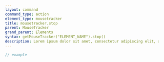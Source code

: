 ```yaml
---
layout: command
command_type: action
element_type: mousetracker
title: mousetracker.stop
parent: MouseTracker
grand_parent: Elements
syntax: getMouseTracker("ELEMENT_NAME").stop()
description: Lorem ipsum dolor sit amet, consectetur adipiscing elit, sed do eiusmod tempor incididunt ut labore et dolore magna aliqua. Ut enim ad minim veniam, quis nostrud exercitation ullamco laboris nisi ut aliquip ex ea commodo consequat.
---
```


```javascript
// example
```